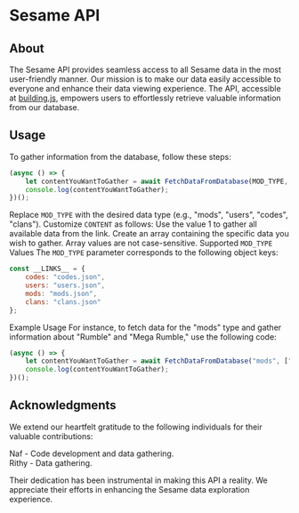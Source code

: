 # Sesame API

## About

The Sesame API provides seamless access to all Sesame data in the most user-friendly manner. Our mission is to make our data easily accessible to everyone and enhance their data viewing experience. The API, accessible at [building.js](https://raw.githubusercontent.com/W0lfan/Sesame/main/api/building.js), empowers users to effortlessly retrieve valuable information from our database.

## Usage

To gather information from the database, follow these steps:

```javascript
(async () => {
    let contentYouWantToGather = await FetchDataFromDatabase(MOD_TYPE, CONTENT);
    console.log(contentYouWantToGather);
})();
```
Replace `MOD_TYPE` with the desired data type (e.g., "mods", "users", "codes", "clans").
Customize `CONTENT` as follows:
Use the value 1 to gather all available data from the link.
Create an array containing the specific data you wish to gather. Array values are not case-sensitive.
Supported `MOD_TYPE` Values
The `MOD_TYPE` parameter corresponds to the following object keys:

```javascript
const __LINKS__ = {
    codes: "codes.json",
    users: "users.json",
    mods: "mods.json",
    clans: "clans.json"
};
```
Example Usage
For instance, to fetch data for the "mods" type and gather information about "Rumble" and "Mega Rumble," use the following code:

```javascript
(async () => {
    let contentYouWantToGather = await FetchDataFromDatabase("mods", ["Rumble", "Mega Rumble"]);
    console.log(contentYouWantToGather);
})();
```


## Acknowledgments
We extend our heartfelt gratitude to the following individuals for their valuable contributions:

Naf - Code development and data gathering.<br>
Rithy - Data gathering.


Their dedication has been instrumental in making this API a reality. We appreciate their efforts in enhancing the Sesame data exploration experience.


